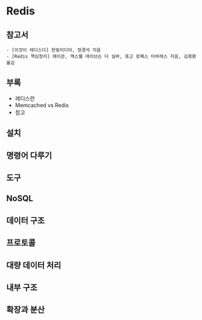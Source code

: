 # Redis

## 참고서

```text
- [이것이 레디스다] 한빛미디어, 정경석 지음
- [Redis 핵심정리] 에이콘, 맥스웰 데이브슨 다 실바, 휴고 로페스 타바레스 지음, 김용환 옮김
```

## 부록

- 레디스란
- Memcached vs Redis
- 참고

## 설치

## 명령어 다루기

## 도구

## NoSQL

## 데이터 구조

## 프로토콜

## 대량 데이터 처리

## 내부 구조

## 확장과 분산